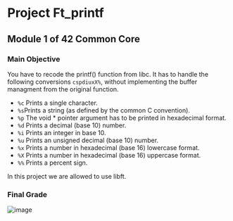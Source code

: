 # Project Ft_printf

## Module 1 of 42 Common Core

### Main Objective

You have to recode the printf() function from libc. It has to handle the following conversions `cspdiuxX%`,
without implementing the buffer managment from the original function.

- `%c` Prints a single character.
- `%s`Prints a string (as defined by the common C convention).
- `%p` The void * pointer argument has to be printed in hexadecimal format.
- `%d` Prints a decimal (base 10) number.
- `%i` Prints an integer in base 10.
- `%u` Prints an unsigned decimal (base 10) number.
- `%x` Prints a number in hexadecimal (base 16) lowercase format.
- `%X` Prints a number in hexadecimal (base 16) uppercase format.
- `%%` Prints a percent sign.

In this project we are allowed to use libft.

### Final Grade

![image](https://github.com/user-attachments/assets/dd8c2675-ceaf-4426-a49f-6a8272b676b6)

